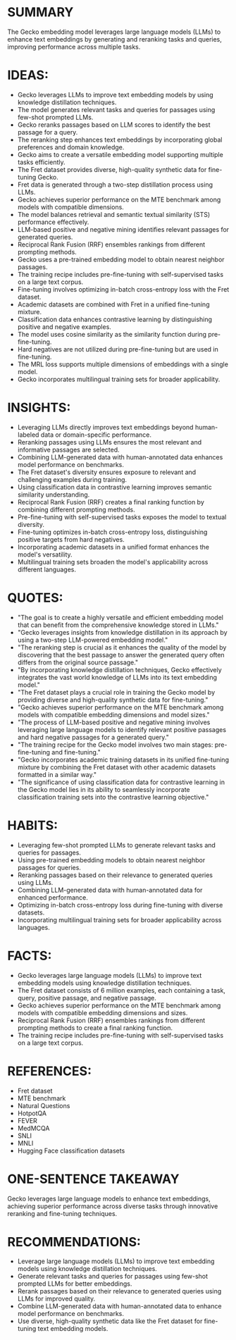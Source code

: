 # SUMMARY
The Gecko embedding model leverages large language models (LLMs) to enhance text embeddings by generating and reranking tasks and queries, improving performance across multiple tasks.

# IDEAS:
- Gecko leverages LLMs to improve text embedding models by using knowledge distillation techniques.
- The model generates relevant tasks and queries for passages using few-shot prompted LLMs.
- Gecko reranks passages based on LLM scores to identify the best passage for a query.
- The reranking step enhances text embeddings by incorporating global preferences and domain knowledge.
- Gecko aims to create a versatile embedding model supporting multiple tasks efficiently.
- The Fret dataset provides diverse, high-quality synthetic data for fine-tuning Gecko.
- Fret data is generated through a two-step distillation process using LLMs.
- Gecko achieves superior performance on the MTE benchmark among models with compatible dimensions.
- The model balances retrieval and semantic textual similarity (STS) performance effectively.
- LLM-based positive and negative mining identifies relevant passages for generated queries.
- Reciprocal Rank Fusion (RRF) ensembles rankings from different prompting methods.
- Gecko uses a pre-trained embedding model to obtain nearest neighbor passages.
- The training recipe includes pre-fine-tuning with self-supervised tasks on a large text corpus.
- Fine-tuning involves optimizing in-batch cross-entropy loss with the Fret dataset.
- Academic datasets are combined with Fret in a unified fine-tuning mixture.
- Classification data enhances contrastive learning by distinguishing positive and negative examples.
- The model uses cosine similarity as the similarity function during pre-fine-tuning.
- Hard negatives are not utilized during pre-fine-tuning but are used in fine-tuning.
- The MRL loss supports multiple dimensions of embeddings with a single model.
- Gecko incorporates multilingual training sets for broader applicability.

# INSIGHTS:
- Leveraging LLMs directly improves text embeddings beyond human-labeled data or domain-specific performance.
- Reranking passages using LLMs ensures the most relevant and informative passages are selected.
- Combining LLM-generated data with human-annotated data enhances model performance on benchmarks.
- The Fret dataset's diversity ensures exposure to relevant and challenging examples during training.
- Using classification data in contrastive learning improves semantic similarity understanding.
- Reciprocal Rank Fusion (RRF) creates a final ranking function by combining different prompting methods.
- Pre-fine-tuning with self-supervised tasks exposes the model to textual diversity.
- Fine-tuning optimizes in-batch cross-entropy loss, distinguishing positive targets from hard negatives.
- Incorporating academic datasets in a unified format enhances the model's versatility.
- Multilingual training sets broaden the model's applicability across different languages.

# QUOTES:
- "The goal is to create a highly versatile and efficient embedding model that can benefit from the comprehensive knowledge stored in LLMs."
- "Gecko leverages insights from knowledge distillation in its approach by using a two-step LLM-powered embedding model."
- "The reranking step is crucial as it enhances the quality of the model by discovering that the best passage to answer the generated query often differs from the original source passage."
- "By incorporating knowledge distillation techniques, Gecko effectively integrates the vast world knowledge of LLMs into its text embedding model."
- "The Fret dataset plays a crucial role in training the Gecko model by providing diverse and high-quality synthetic data for fine-tuning."
- "Gecko achieves superior performance on the MTE benchmark among models with compatible embedding dimensions and model sizes."
- "The process of LLM-based positive and negative mining involves leveraging large language models to identify relevant positive passages and hard negative passages for a generated query."
- "The training recipe for the Gecko model involves two main stages: pre-fine-tuning and fine-tuning."
- "Gecko incorporates academic training datasets in its unified fine-tuning mixture by combining the Fret dataset with other academic datasets formatted in a similar way."
- "The significance of using classification data for contrastive learning in the Gecko model lies in its ability to seamlessly incorporate classification training sets into the contrastive learning objective."

# HABITS:
- Leveraging few-shot prompted LLMs to generate relevant tasks and queries for passages.
- Using pre-trained embedding models to obtain nearest neighbor passages for queries.
- Reranking passages based on their relevance to generated queries using LLMs.
- Combining LLM-generated data with human-annotated data for enhanced performance.
- Optimizing in-batch cross-entropy loss during fine-tuning with diverse datasets.
- Incorporating multilingual training sets for broader applicability across languages.

# FACTS:
- Gecko leverages large language models (LLMs) to improve text embedding models using knowledge distillation techniques.
- The Fret dataset consists of 6 million examples, each containing a task, query, positive passage, and negative passage.
- Gecko achieves superior performance on the MTE benchmark among models with compatible embedding dimensions and sizes.
- Reciprocal Rank Fusion (RRF) ensembles rankings from different prompting methods to create a final ranking function.
- The training recipe includes pre-fine-tuning with self-supervised tasks on a large text corpus.

# REFERENCES:
- Fret dataset
- MTE benchmark
- Natural Questions
- HotpotQA
- FEVER
- MedMCQA
- SNLI
- MNLI
- Hugging Face classification datasets

# ONE-SENTENCE TAKEAWAY
Gecko leverages large language models to enhance text embeddings, achieving superior performance across diverse tasks through innovative reranking and fine-tuning techniques.

# RECOMMENDATIONS:
- Leverage large language models (LLMs) to improve text embedding models using knowledge distillation techniques.
- Generate relevant tasks and queries for passages using few-shot prompted LLMs for better embeddings.
- Rerank passages based on their relevance to generated queries using LLMs for improved quality.
- Combine LLM-generated data with human-annotated data to enhance model performance on benchmarks.
- Use diverse, high-quality synthetic data like the Fret dataset for fine-tuning text embedding models.